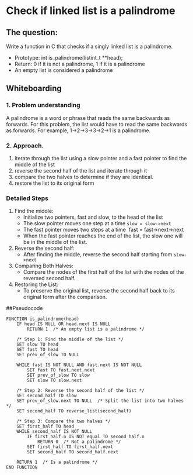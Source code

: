 # Check if linked list is a palindrome
## The question:
Write a function in C that checks if a singly linked list is a palindrome.

- Prototype: int is_palindrome(listint_t **head);
- Return: 0 if it is not a palindrome, 1 if it is a palindrome
- An empty list is considered a palindrome

## Whiteboarding
### 1. Problem understanding
A palindrome is a word or phrase that reads the same backwards as forwards.
For this problem, the list would have to read the same backwards as forwards.
For example, 1->2->3->3->2->1 is a palindrome.

### 2. Approach.
1. iterate through the list using a slow pointer and a fast pointer to find the middle of the list
2. reverse the second half of the list and iterate through it
3. compare the two halves to determine if they are identical.
4. restore the list to its original form

### Detailed Steps
1. Find the middle:
	- Initialize two pointers, fast and slow, to the head of the list
	- The slow pointer moves one step at a time `slow = slow->next`
	- The fast pointer moves two steps at a time `fast = fast->next->next
	- When the fast pointer reaches the end of the list, the slow one will be in the middle of the list.
2. Reverse the second half:
	- After finding the middle, reverse the second half starting from `slow->next`
3. Comparing Both Halves:
	- Compare the nodes of the first half of the list with the nodes of the reversed second half.
4. Restoring the List:
	- To preserve the original list, reverse the second half back to its original form after the comparison.

##Pseudocode

```pseudocode
FUNCTION is_palindrome(head)
    IF head IS NULL OR head.next IS NULL
        RETURN 1  /* An empty list is a palindrome */

    /* Step 1: Find the middle of the list */
    SET slow TO head
    SET fast TO head
    SET prev_of_slow TO NULL

    WHILE fast IS NOT NULL AND fast.next IS NOT NULL
        SET fast TO fast.next.next
        SET prev_of_slow TO slow
        SET slow TO slow.next

    /* Step 2: Reverse the second half of the list */
    SET second_half TO slow
    SET prev_of_slow.next TO NULL  /* Split the list into two halves */
    SET second_half TO reverse_list(second_half)

    /* Step 3: Compare the two halves */
    SET first_half TO head
    WHILE second_half IS NOT NULL
        IF first_half.n IS NOT equal TO second_half.n
            RETURN 0  /* Not a palindrome */
        SET first_half TO first_half.next
        SET second_half TO second_half.next

    RETURN 1  /* Is a palindrome */
END FUNCTION
```
